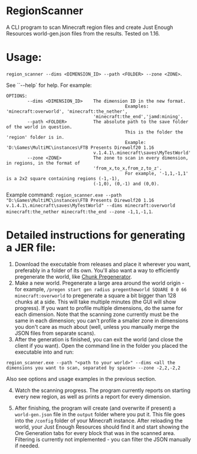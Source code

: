 # RegionScanner
A CLI program to scan Minecraft region files and create Just Enough Resources world-gen.json files from the results. Tested on 1.16.

# Usage:
`region_scanner --dims <DIMENSION_ID> --path <FOLDER> --zone <ZONE>`.

See ``--help` for help. For example:
```
OPTIONS:
        --dims <DIMENSION_ID>    The dimension ID in the new format.
                                             Examples: 'minecraft:overworld', 'minecraft:the_nether',
                                 'minecraft:the_end','jamd:mining'.
        --path <FOLDER>          The absolute path to the save folder of the world in question.
                                             This is the folder the 'region' folder is in.
                                             Example: 'D:\Games\MultiMC\instances\FTB Presents Direwolf20 1.16
                                 v.1.4.1\.minecraft\saves\MyTestWorld'
        --zone <ZONE>            The zone to scan in every dimension, in regions, in the format of
                                 'from_x,to_x,from_z,to_z'.
                                             For example, '-1,1,-1,1' is a 2x2 square containing regions (-1,-1),
                                 (-1,0), (0,-1) and (0,0).
```

Example command: `region_scanner.exe --path "D:\Games\MultiMC\instances\FTB Presents Direwolf20 1.16 v.1.4.1\.minecraft\saves\MyTestWorld" --dims minecraft:overworld minecraft:the_nether minecraft:the_end --zone -1,1,-1,1`.

# Detailed instructions for generating a JER file:
1. Download the executable from releases and place it wherever you want, preferably in a folder of its own. You'll also want a way to efficiently pregenerate the world, like [Chunk Pregenerator](https://www.curseforge.com/minecraft/mc-mods/chunkpregenerator).
2. Make a new world. Pregenerate a large area around the world origin - for example, `/pregen start gen radius pregentheworld SQUARE 0 0 66 minecraft:overworld` to pregenerate a square a bit bigger than 128 chunks at a side. This will take multiple minutes (the GUI will show progress). If you want to profile multiple dimensions, do the same for each dimension. Note that the scanning zone currently must be the same in each dimension; you can't profile a smaller zone in dimensions you don't care as much about (well,  unless you manually merge the JSON files from separate scans).
3. After the generation is finished, you can exit the world (and close the client if you want). Open the command line in the folder you placed the executable into and run: 
```
region_scanner.exe --path "<path to your world>" --dims <all the dimensions you want to scan, separated by spaces> --zone -2,2,-2,2
```
Also see options and usage examples in the previous section.

4. Watch the scanning progress. The program currently reports on starting every new region, as well as prints a report for every dimension.

5. After finishing, the program will create (and overwrite if present) a `world-gen.json` file in the `output` folder where you put it. This file goes into the `/config` folder of your Minecraft instance. After reloading the world, your Just Enough Resources should find it and start showing the Ore Generation tabs for every block that was in the scanned area. Filtering is currently not implemented - you can filter the JSON manually if needed.
